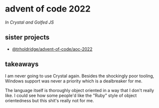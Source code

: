# advent of code 2022

*In Crystal and Golfed JS*

## sister projects

- [@trholdridge/advent-of-code/aoc-2022](https://github.com/trholdridge/advent-of-code/tree/main/aoc-2022)

## takeaways

I am never going to use Crystal again. Besides the shockingly poor tooling,
Windows support was never a priority which is a dealbreaker for me.

The language itself is thoroughly object oriented in a way that I don't really
like. I could see how some people'd like the "Ruby" style of object orientedness
but this shit's really not for me.
